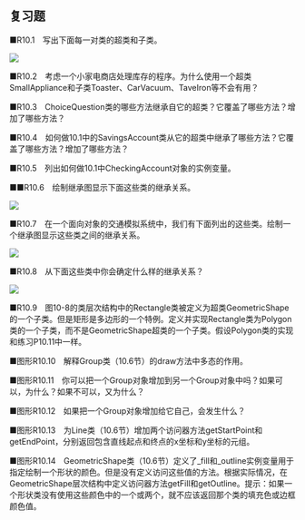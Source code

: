    

## 复习题

■R10.1　写出下面每一对类的超类和子类。

![](0-Assets/Epubook/程序员编程语言经典合集（计算机科学丛书5册套装），javapython编程语言含经典教材龙书《编译原理》%20(Bruce%20Eckel%20%20Alfred%20V.%20Aho%20%20Monica%20S.%20Lam%20etc.)%20(Z-Library)/images/image07575.jpeg)

■R10.2　考虑一个小家电商店处理库存的程序。为什么使用一个超类SmallAppliance和子类Toaster、CarVacuum、TaveIron等不会有用？

■R10.3　ChoiceQuestion类的哪些方法继承自它的超类？它覆盖了哪些方法？增加了哪些方法？

■R10.4　如何做10.1中的SavingsAccount类从它的超类中继承了哪些方法？它覆盖了哪些方法？增加了哪些方法？

■R10.5　列出如何做10.1中CheckingAccount对象的实例变量。

■■R10.6　绘制继承图显示下面这些类的继承关系。

![](0-Assets/Epubook/程序员编程语言经典合集（计算机科学丛书5册套装），javapython编程语言含经典教材龙书《编译原理》%20(Bruce%20Eckel%20%20Alfred%20V.%20Aho%20%20Monica%20S.%20Lam%20etc.)%20(Z-Library)/images/image07576.jpeg)

■R10.7　在一个面向对象的交通模拟系统中，我们有下面列出的这些类。绘制一个继承图显示这些类之间的继承关系。

![](0-Assets/Epubook/程序员编程语言经典合集（计算机科学丛书5册套装），javapython编程语言含经典教材龙书《编译原理》%20(Bruce%20Eckel%20%20Alfred%20V.%20Aho%20%20Monica%20S.%20Lam%20etc.)%20(Z-Library)/images/image07577.jpeg)

■R10.8　从下面这些类中你会确定什么样的继承关系？

![](0-Assets/Epubook/程序员编程语言经典合集（计算机科学丛书5册套装），javapython编程语言含经典教材龙书《编译原理》%20(Bruce%20Eckel%20%20Alfred%20V.%20Aho%20%20Monica%20S.%20Lam%20etc.)%20(Z-Library)/images/image07578.jpeg)

■R10.9　图10-8的类层次结构中的Rectangle类被定义为超类GeometricShape的一个子类。但是矩形是多边形的一个特例。定义并实现Rectangle类为Polygon类的一个子类，而不是GeometricShape超类的一个子类。假设Polygon类的实现和练习P10.11中一样。

■图形R10.10　解释Group类（10.6节）的draw方法中多态的作用。

■图形R10.11　你可以把一个Group对象增加到另一个Group对象中吗？如果可以，为什么？如果不可以，又为什么？

■图形R10.12　如果把一个Group对象增加给它自己，会发生什么？

■图形R10.13　为Line类（10.6节）增加两个访问器方法getStartPoint和getEndPoint，分别返回包含直线起点和终点的x坐标和y坐标的元组。

■图形R10.14　GeometricShape类（10.6节）定义了_fill和_outline实例变量用于指定绘制一个形状的颜色。但是没有定义访问这些值的方法。根据实际情况，在GeometricShape层次结构中定义访问器方法getFill和getOutline。提示：如果一个形状类没有使用这些颜色中的一个或两个，就不应该返回那个类的填充色或边框颜色值。